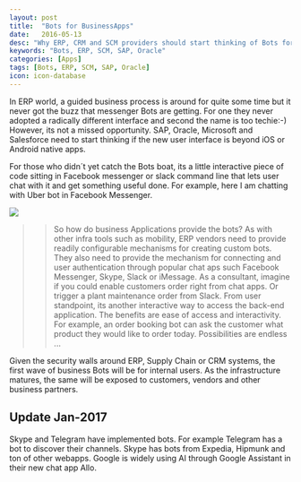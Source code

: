 ```yaml
---
layout: post
title:  "Bots for BusinessApps"
date:   2016-05-13
desc: "Why ERP, CRM and SCM providers should start thinking of Bots for business apps"
keywords: "Bots, ERP, SCM, SAP, Oracle"
categories: [Apps]
tags: [Bots, ERP, SCM, SAP, Oracle]
icon: icon-database
---
```

In ERP world, a guided business process is around for quite some time but it never got the buzz that messenger Bots are getting. For one they never adopted a radically different interface and second the name is too techie:-) However, its not a missed opportunity. SAP, Oracle, Microsoft and Salesforce need to start thinking if the new user interface is beyond iOS or Android native apps.

For those who didn´t yet catch the Bots boat, its a little interactive piece of code sitting in Facebook messenger or slack command line that lets user chat with it and get something useful done. For example, here I am chatting with Uber bot in Facebook Messenger.

![](/homepage/static/img/blog/AmJBlog/UberBot.png)

>> So how do business Applications provide the bots?  As with other infra tools such as mobility, ERP vendors need to provide readily configurable mechanisms for creating custom bots. They also need to provide the mechanism for connecting and user authentication through popular chat aps such Facebook Messenger, Skype, Slack or iMessage.  As a consultant, imagine if you could enable customers order right from chat apps. Or trigger a plant maintenance order from Slack. From user standpoint, its another interactive way to access the back-end application. The benefits are ease of access and interactivity. For example, an order booking bot can ask the customer what product they would like to order today. Possibilities are endless ... 

Given the security walls around ERP, Supply Chain or CRM systems, the first wave of business Bots will be for internal users. As the infrastructure matures, the same will be exposed to customers, vendors and other business partners.

## Update Jan-2017
Skype and Telegram have implemented bots. For example Telegram has a bot to discover their channels. Skype has bots from Expedia, Hipmunk and ton of other webapps. Google is widely using AI through Google Assistant in their new chat app Allo.
